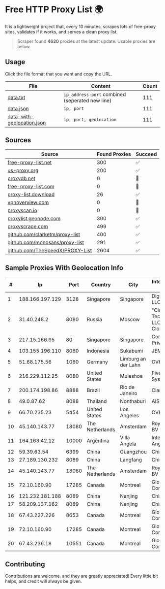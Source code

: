 
# Free HTTP Proxy List 🌍

It is a lightweight project that, every 10 minutes, scrapes lots of free-proxy sites, validates if it works, and serves a clean proxy list.


> Scraper found **4620** proxies at the latest update. Usable proxies are below.

## Usage

Click the file format that you want and copy the URL.


|File|Content|Count|
|----|-------|-----|
|[data.txt](https://raw.githubusercontent.com/themiralay/Proxy-List-World/master/data.txt)|`ip_address:port` combined (seperated new line)|111|
|[data.json](https://raw.githubusercontent.com/themiralay/Proxy-List-World/master/data.json)|`ip, port`|111|
|[data-with-geolocation.json](https://raw.githubusercontent.com/themiralay/Proxy-List-World/master/data-with-geolocation.json)|`ip, port, geolocation`|111|

## Sources

|Source|Found Proxies|Succeed|
|------|-------------|-------|
|[free-proxy-list.net](https://free-proxy-list.net)|300|✅|
|[us-proxy.org](https://www.us-proxy.org)|200|✅|
|[proxydb.net](http://proxydb.net)|0|🚫|
|[free-proxy-list.com](https://free-proxy-list.com/?page=&port=&type%5B%5D=http&type%5B%5D=https&up_time=0&search=Search)|0|🚫|
|[proxy-list.download](https://www.proxy-list.download/HTTP)|26|✅|
|[vpnoverview.com](https://vpnoverview.com/privacy/anonymous-browsing/free-proxy-servers)|0|🚫|
|[proxyscan.io](https://www.proxyscan.io)|0|🚫|
|[proxylist.geonode.com](https://proxylist.geonode.com/api/proxy-list?limit=300&page=1&sort_by=lastChecked&sort_type=desc&protocols=http,https)|300|✅|
|[proxyscrape.com](https://api.proxyscrape.com/v2/?request=displayproxies&protocol=http&timeout=10000&country=all&ssl=all&anonymity=all)|499|✅|
|[github.com/clarketm/proxy-list](https://raw.githubusercontent.com/clarketm/proxy-list/master/proxy-list-raw.txt)|400|✅|
|[github.com/monosans/proxy-list](https://raw.githubusercontent.com/monosans/proxy-list/main/proxies/http.txt)|291|✅|
|[github.com/TheSpeedX/PROXY-List](https://raw.githubusercontent.com/TheSpeedX/PROXY-List/master/http.txt)|2604|✅|


## Sample Proxies With Geolocation Info

|#|Ip|Port|Country|City|Internet Service Provider|
|-|--|----|-------|----|-------------------------|
|1|188.166.197.129|3128|Singapore|Singapore|DigitalOcean, LLC|
|2|31.40.248.2|8080|Russia|Moscow|"Cloud Technologies" LLC trading as Cloud.ru|
|3|217.15.166.95|80|Singapore|Singapore|Contabo Asia Private Limited|
|4|103.155.196.110|8080|Indonesia|Sukabumi|JEMBATANDATA|
|5|51.68.175.56|1080|Germany|Limburg an der Lahn|OVH SAS|
|6|216.229.112.25|8080|United States|Muleshoe|Five Area Systems, LLC|
|7|200.174.198.86|8888|Brazil|Rio de Janeiro|Claro S.A|
|8|49.0.87.62|8088|Thailand|Nonthaburi|AIS-Fibre|
|9|66.70.235.23|5454|United States|Los Angeles|OVH Hosting|
|10|45.140.143.77|18080|The Netherlands|Amsterdam|RoyaleHosting BV|
|11|164.163.42.12|10000|Argentina|Villa Ángela|Interret Villa Angela SRL|
|12|59.39.63.54|6399|China|Guangzhou|Chinanet|
|13|27.189.130.232|8089|China|Langfang|Chinanet|
|14|45.140.143.77|18080|The Netherlands|Amsterdam|RoyaleHosting BV|
|15|72.10.160.90|17285|Canada|Montreal|GloboTech Communications|
|16|121.232.181.188|8089|China|Nanjing|Chinanet|
|17|58.209.137.162|8089|China|Nanjing|China Telecom|
|18|67.43.227.226|8653|Canada|Montreal|GloboTech Communications|
|19|72.10.160.90|17285|Canada|Montreal|GloboTech Communications|
|20|67.43.236.18|10551|Canada|Montreal|GloboTech Communications|



## Contributing

Contributions are welcome, and they are greatly appreciated! Every
little bit helps, and credit will always be given.

